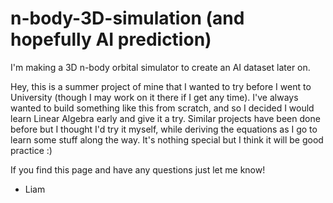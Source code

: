 # n-body-3D-simulation (and hopefully AI prediction)
I'm making a 3D n-body orbital simulator to create an AI dataset later on.

Hey, this is a summer project of mine that I wanted to try before I went to University (though I may work on it there if I get any time).
I've always wanted to build something like this from scratch, and so I decided I would learn Linear Algebra early and give it a try. Similar projects have been
done before but I thought I'd try it myself, while deriving the equations as I go to learn some stuff along the way. It's nothing special but I think it will be good
practice :)

If you find this page and have any questions just let me know!

- Liam
